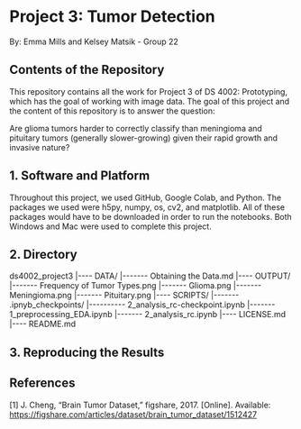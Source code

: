 # Project 3: Tumor Detection 
By: Emma Mills and Kelsey Matsik - Group 22 


## Contents of the Repository 
This repository contains all the work for Project 3 of DS 4002: Prototyping, which has the goal of working with image data. The goal of this project and the content of this repository is to answer the question:

Are glioma tumors harder to correctly classify than meningioma and pituitary tumors (generally slower-growing) given their rapid growth and invasive nature? 

## 1. Software and Platform 
Throughout this project, we used GitHub, Google Colab, and Python. The packages we used were h5py, numpy, os, cv2, and matplotlib. All of these packages would have to be downloaded in order to run the notebooks. Both Windows and Mac were used to complete this project.

## 2. Directory 
ds4002_project3
|---- DATA/ 
|------- Obtaining the Data.md 
|---- OUTPUT/ 
|------- Frequency of Tumor Types.png
|------- Glioma.png
|------- Meningioma.png
|------- Pituitary.png
|---- SCRIPTS/ 
|------- .ipnyb_checkpoints/
|---------- 2_analysis_rc-checkpoint.ipynb
|------- 1_preprocessing_EDA.ipynb
|------- 2_analysis_rc.ipynb
|---- LICENSE.md
|---- README.md

## 3. Reproducing the Results

## References  
[1] J. Cheng, “Brain Tumor Dataset,” figshare, 2017. [Online]. Available: <https://figshare.com/articles/dataset/brain_tumor_dataset/1512427>
